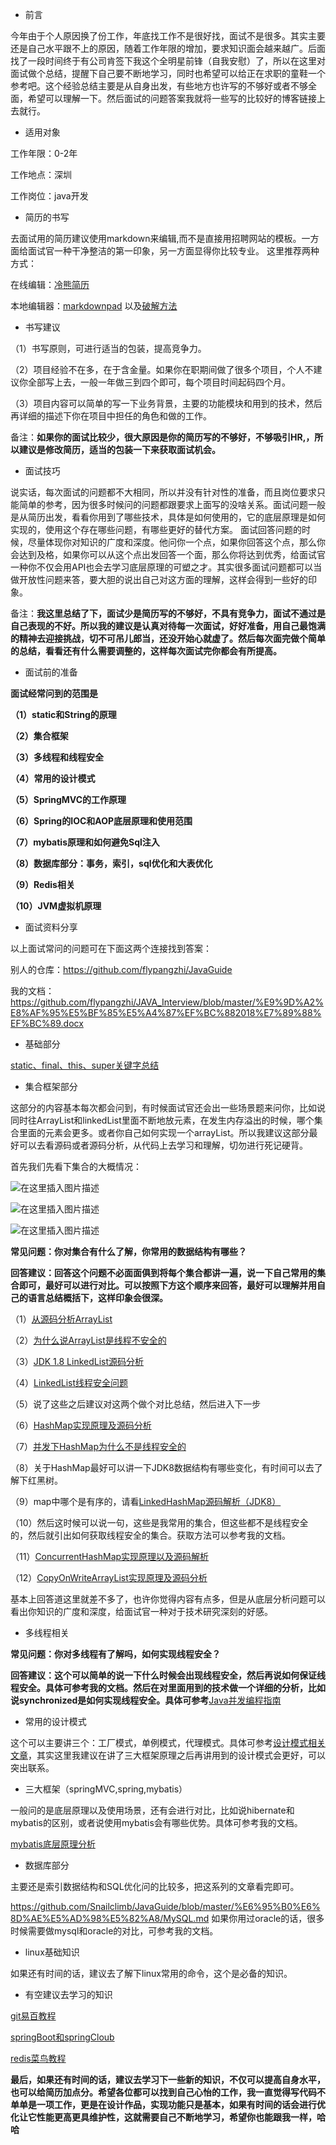 ﻿ - 前言

今年由于个人原因换了份工作，年底找工作不是很好找，面试不是很多。其实主要还是自己水平跟不上的原因，随着工作年限的增加，要求知识面会越来越广。后面找了一段时间终于有公司肯签下我这个全明星前锋（自我安慰）了，所以在这里对面试做个总结，提醒下自己要不断地学习，同时也希望可以给正在求职的童鞋一个参考吧。这个经验总结主要是从自身出发，有些地方也许写的不够好或者不够全面，希望可以理解一下。然后面试的问题答案我就将一些写的比较好的博客链接上去就行。

 - 适用对象

工作年限：0-2年

工作地点：深圳

工作岗位：java开发


 - 简历的书写

去面试用的简历建议使用markdown来编辑,而不是直接用招聘网站的模板。一方面给面试官一种干净整洁的第一印象，另一方面显得你比较专业。
这里推荐两种方式：

在线编辑：[冷熊简历](http://cv.ftqq.com/#)

本地编辑器：[markdownpad](http://www.markdownpad.com/download.html)  以及[破解方法](https://www.jianshu.com/p/a85e8b0545e2)


 - 书写建议
 
（1）书写原则，可进行适当的包装，提高竞争力。

（2）项目经验不在多，在于含金量。如果你在职期间做了很多个项目，个人不建议你全部写上去，一般一年做三到四个即可，每个项目时间起码四个月。

（3）项目内容可以简单的写一下业务背景，主要的功能模块和用到的技术，然后再详细的描述下你在项目中担任的角色和做的工作。

备注：**如果你的面试比较少，很大原因是你的简历写的不够好，不够吸引HR,，所以建议是修改简历，适当的包装一下来获取面试机会。**

- 面试技巧

说实话，每次面试的问题都不大相同，所以并没有针对性的准备，而且岗位要求只能简单的参考，因为很多时候问的问题都跟要求上面写的没啥关系。面试问题一般是从简历出发，看看你用到了哪些技术，具体是如何使用的，它的底层原理是如何实现的，使用这个存在哪些问题，有哪些更好的替代方案。
面试回答问题的时候，尽量体现你对知识的广度和深度。他问你一个点，如果你回答这个点，那么你会达到及格，如果你可以从这个点出发回答一个面，那么你将达到优秀，给面试官一种你不仅会用API也会去学习底层原理的可塑之才。其实很多面试问题都可以当做开放性问题来答，要大胆的说出自己对这方面的理解，这样会得到一些好的印象。

备注：**我这里总结了下，面试少是简历写的不够好，不具有竞争力，面试不通过是自己表现的不好。所以我的建议是认真对待每一次面试，好好准备，用自己最饱满的精神去迎接挑战，切不可吊儿郎当，还没开始心就虚了。然后每次面完做个简单的总结，看看还有什么需要调整的，这样每次面试完你都会有所提高。**

 - 面试前的准备

**面试经常问到的范围是**

**（1）static和String的原理**

**（2）集合框架**

**（3）多线程和线程安全**

**（4）常用的设计模式**

**（5）SpringMVC的工作原理**

**（6）Spring的IOC和AOP底层原理和使用范围**

**（7）mybatis原理和如何避免Sql注入**

**（8）数据库部分：事务，索引，sql优化和大表优化**

**（9）Redis相关**

**（10）JVM虚拟机原理**


 - 面试资料分享

以上面试常问的问题可在下面这两个连接找到答案：

别人的仓库：https://github.com/flypangzhi/JavaGuide

我的文档：https://github.com/flypangzhi/JAVA_Interview/blob/master/%E9%9D%A2%E8%AF%95%E5%BF%85%E5%A4%87%EF%BC%882018%E7%89%88%EF%BC%89.docx

 - 基础部分

[static、final、this、super关键字总结](https://github.com/Snailclimb/JavaGuide/blob/master/Java%E7%9B%B8%E5%85%B3/final%E3%80%81static%E3%80%81this%E3%80%81super.md)

 - 集合框架部分

这部分的内容基本每次都会问到，有时候面试官还会出一些场景题来问你，比如说同时往ArrayList和linkedList里面不断地放元素，在发生内存溢出的时候，哪个集合里面的元素会更多。或者你自己如何实现一个arrayList。所以我建议这部分最好可以去看源码或者源码分析，从代码上去学习和理解，切勿进行死记硬背。

首先我们先看下集合的大概情况：


![在这里插入图片描述](https://img-blog.csdnimg.cn/20181222203919855.png?x-oss-process=image/watermark,type_ZmFuZ3poZW5naGVpdGk,shadow_10,text_aHR0cHM6Ly9ibG9nLmNzZG4ubmV0L3FxXzMyNTc0NDM1,size_16,color_FFFFFF,t_70)


![在这里插入图片描述](https://img-blog.csdnimg.cn/20181222204100907.png?x-oss-process=image/watermark,type_ZmFuZ3poZW5naGVpdGk,shadow_10,text_aHR0cHM6Ly9ibG9nLmNzZG4ubmV0L3FxXzMyNTc0NDM1,size_16,color_FFFFFF,t_70)


![在这里插入图片描述](https://img-blog.csdnimg.cn/2018122220421566.png?x-oss-process=image/watermark,type_ZmFuZ3poZW5naGVpdGk,shadow_10,text_aHR0cHM6Ly9ibG9nLmNzZG4ubmV0L3FxXzMyNTc0NDM1,size_16,color_FFFFFF,t_70)


**常见问题：你对集合有什么了解，你常用的数据结构有哪些？**

**回答建议：回答这个问题不必面面俱到将每个集合都讲一遍，说一下自己常用的集合即可，最好可以进行对比。可以按照下方这个顺序来回答，最好可以理解并用自己的语言总结概括下，这样印象会很深。**

（1）[从源码分析ArrayList](https://blog.csdn.net/xfhy_/article/details/80193648)

（2）[为什么说ArrayList是线程不安全的](https://blog.csdn.net/u012859681/article/details/78206494)

（3）[JDK 1.8 LinkedList源码分析](https://blog.csdn.net/xfhy_/article/details/80193648)

（4）[LinkedList线程安全问题](http://www.cnblogs.com/balaamwe/archive/2012/04/23/2466658.html)

（5）说了这些之后建议对这两个做个对比总结，然后进入下一步

（6）[HashMap实现原理及源码分析](https://www.cnblogs.com/chengxiao/p/6059914.html)

（7）[并发下HashMap为什么不是线程安全的](https://blog.csdn.net/chisunhuang/article/details/79041656)

（8）关于HashMap最好可以讲一下JDK8数据结构有哪些变化，有时间可以去了解下红黑树。

（9）map中哪个是有序的，请看[LinkedHashMap源码解析（JDK8）](https://blog.csdn.net/zxt0601/article/details/77429150)

（10）然后这时候可以说一句，这些是我常用的集合，但这些都不是线程安全的，然后就引出如何获取线程安全的集合。获取方法可以参考我的文档。

（11）[ConcurrentHashMap实现原理以及源码解析](https://blog.csdn.net/dingjianmin/article/details/79776646)

（12）[CopyOnWriteArrayList实现原理及源码分析](http://www.cnblogs.com/chengxiao/p/6881974.html)


基本上回答道这里就差不多了，也许你觉得内容有点多，但是从底层分析问题可以看出你知识的广度和深度，给面试官一种对于技术研究深刻的好感。

 - 多线程相关


**常见问题：你对多线程有了解吗，如何实现线程安全？**

**回答建议：这个可以简单的说一下什么时候会出现线程安全，然后再说如何保证线程安全。具体可参考我的文档。然后在对里面用到的技术做一个详细的分析，比如说synchronized是如何实现线程安全。具体可参考**[Java并发编程指南](https://blog.csdn.net/qq_34337272/column/info/20860)

 - 常用的设计模式

这个可以主要讲三个：工厂模式，单例模式，代理模式。具体可参考[设计模式相关文章](https://github.com/Snailclimb/JavaGuide/blob/master/Java%E7%9B%B8%E5%85%B3/%E8%AE%BE%E8%AE%A1%E6%A8%A1%E5%BC%8F.md)，其实这里我建议在讲了三大框架原理之后再讲用到的设计模式会更好，可以突出联系。

 - 三大框架（springMVC,spring,mybatis）

一般问的是底层原理以及使用场景，还有会进行对比，比如说hibernate和mybatis的区别，或者说使用mybatis会有哪些优势。具体可参考我的文档。

[mybatis底层原理分析](https://mp.weixin.qq.com/s/cegc3EaLQn04QHa-khOv3w)

 - 数据库部分

主要还是索引数据结构和SQL优化问的比较多，把这系列的文章看完即可。

https://github.com/Snailclimb/JavaGuide/blob/master/%E6%95%B0%E6%8D%AE%E5%AD%98%E5%82%A8/MySQL.md
如果你用过oracle的话，很多时候需要做mysql和oracle的对比，可参考我的文档。

 - linux基础知识

如果还有时间的话，建议去了解下linux常用的命令，这个是必备的知识。

 - 有空建议去学习的知识

[git易百教程](https://www.yiibai.com/git/)

[springBoot和springCloub](https://blog.lqdev.cn/)

[redis菜鸟教程](http://www.runoob.com/redis/redis-tutorial.html)

**最后，如果还有时间的话，建议去学习下一些新的知识，不仅可以提高自身水平，也可以给简历加点分。希望各位都可以找到自己心怡的工作，我一直觉得写代码不单单是一项工作，更是在设计作品，实现功能只是基本，如果有时间的话会进行优化让它性能更高更具维护性，这就需要自己不断地学习，希望你也能跟我一样，哈哈**



 




